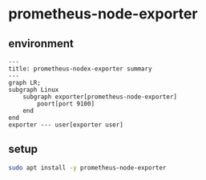 # prometheus-node-exporter

## environment

```mermaid
---
title: prometheus-nodex-exporter summary
---
graph LR;
subgraph Linux
    subgraph exporter[prometheus-node-exporter]
        poort[port 9100]
    end
end
exporter --- user[exporter user]
```

## setup

```sh
sudo apt install -y prometheus-node-exporter
```
